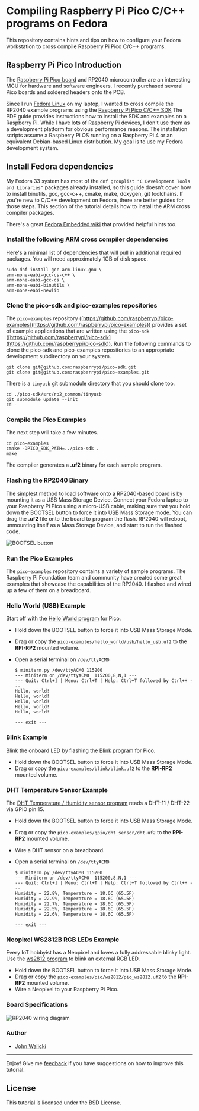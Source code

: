 # Compiling Raspberry Pi Pico C/C++ programs on Fedora

This repository contains hints and tips on how to configure your
Fedora workstation to cross compile Raspberry Pi Pico C/C++ programs.

## Raspberry Pi Pico Introduction

The [Raspberry Pi Pico board](https://www.raspberrypi.org/documentation/pico/getting-started/)
and RP2040 microcontroller are an interesting MCU for hardware and software engineers.
I recently purchased several Pico boards and soldered headers onto the PCB.

Since I run [Fedora Linux](fedoraproject.org/) on my laptop, I wanted to cross
compile the RP2040 example programs using the
[Raspberry Pi Pico C/C++ SDK](https://datasheets.raspberrypi.org/pico/getting-started-with-pico.pdf)
The PDF guide provides instructions how to install the SDK and examples on a Raspberry Pi.
While I have lots of Raspberry Pi devices, I don't use them as a development
platform for obvious performance reasons. The installation scripts assume a
Raspberry Pi OS running on a Raspberry Pi 4 or an equivalent Debian-based Linux distribution.
My goal is to use my Fedora development system.

## Install Fedora dependencies

My Fedora 33 system has most of the `dnf grouplist "C Development Tools and Libraries"` packages
already installed, so this guide doesn't cover how to install binutils, gcc, gcc-c++, cmake, make, doxygen, git toolchains.
If you're new to C/C++ development on Fedora, there are better guides for those steps.
This section of the tutorial details how to install the ARM cross compiler packages.

There's a great [Fedora Embedded wiki](https://fedoraproject.org/wiki/Embedded) that provided
helpful hints too.

### Install the following ARM cross compiler dependencies

Here's a minimal list of dependencies that will pull in additional required packages.
You will need approximately 1GB of disk space.

```
sudo dnf install gcc-arm-linux-gnu \
arm-none-eabi-gcc-cs-c++ \
arm-none-eabi-gcc-cs \
arm-none-eabi-binutils \
arm-none-eabi-newlib
```

### Clone the pico-sdk and pico-examples repositories

The `pico-examples` repository ([https://github.com/raspberrypi/pico-examples](https://github.com/raspberrypi/pico-examples)) provides a set of example applications that are  written  using  the  `pico-sdk` ([https://github.com/raspberrypi/pico-sdk](https://github.com/raspberrypi/pico-sdk)). Run the following commands to clone the pico-sdk and pico-examples repositories
to an appropriate development subdirectory on your system.

```
git clone git@github.com:raspberrypi/pico-sdk.git
git clone git@github.com:raspberrypi/pico-examples.git
```
There is a `tinyusb` git submodule directory that you should clone too.
```
cd ./pico-sdk/src/rp2_common/tinyusb
git submodule update --init
cd -
```

### Compile the Pico Examples

The next step will take a few minutes.

```
cd pico-examples
cmake -DPICO_SDK_PATH=../pico-sdk .
make
```

The compiler generates a **.uf2** binary for each sample program.

### Flashing the RP2040 Binary

The simplest method to load software onto a RP2040-based board is by mounting it as a USB  Mass Storage Device. Connect your Fedora laptop to your Raspberry Pi Pico using a micro-USB cable, making sure that you hold down the BOOTSEL button to force it into USB Mass Storage mode. You can drag the **.uf2** file onto the board to program the flash. RP2040 will reboot, unmounting itself as a Mass Storage Device, and start to run the flashed code.

![BOOTSEL button](https://projects-static.raspberrypi.org/projects/getting-started-with-the-pico/f009ad94826c2f0cd7573a295897e76955301096/en/images/Pico-bootsel.png)

### Run the Pico Examples

The `pico-examples` repository contains a variety of sample programs.  The Raspberry Pi Foundation team and community have created some great examples that showcase the capabilities of the RP2040. I flashed and wired up a few of them on a breadboard.

### Hello World (USB) Example

Start off with the [Hello World program](https://github.com/raspberrypi/pico-examples/tree/master/hello_world) for Pico.

- Hold down the BOOTSEL button to force it into USB Mass Storage Mode.
- Drag or copy the `pico-examples/hello_world/usb/hello_usb.uf2` to the **RPI-RP2** mounted volume.
- Open a serial terminal on `/dev/ttyACM0`

  ```
  $ miniterm.py /dev/ttyACM0 115200
  --- Miniterm on /dev/ttyACM0  115200,8,N,1 ---
  --- Quit: Ctrl+] | Menu: Ctrl+T | Help: Ctrl+T followed by Ctrl+H ---
  Hello, world!
  Hello, world!
  Hello, world!
  Hello, world!
  Hello, world!

  --- exit ---
  ```

### Blink Example

Blink the onboard LED by flashing the [Blink program](https://github.com/raspberrypi/pico-examples/tree/master/blink) for Pico.

- Hold down the BOOTSEL button to force it into USB Mass Storage Mode.
- Drag or copy the `pico-examples/blink/blink.uf2` to the **RPI-RP2** mounted volume.

### DHT Temperature Sensor Example

The [DHT Temperature / Humidity sensor program](https://github.com/raspberrypi/pico-examples/blob/master/gpio/dht_sensor) reads a DHT-11 / DHT-22 via GPIO pin 15.

- Hold down the BOOTSEL button to force it into USB Mass Storage Mode.
- Drag or copy the `pico-examples/gpio/dht_sensor/dht.uf2` to the **RPI-RP2** mounted volume.
- Wire a DHT sensor on a breadboard.
- Open a serial terminal on `/dev/ttyACM0`

  ```
  $ miniterm.py /dev/ttyACM0 115200
  --- Miniterm on /dev/ttyACM0  115200,8,N,1 ---
  --- Quit: Ctrl+] | Menu: Ctrl+T | Help: Ctrl+T followed by Ctrl+H ---
  Humidity = 22.8%, Temperature = 18.6C (65.5F)
  Humidity = 22.9%, Temperature = 18.6C (65.5F)
  Humidity = 22.7%, Temperature = 18.6C (65.5F)
  Humidity = 22.5%, Temperature = 18.6C (65.5F)
  Humidity = 22.6%, Temperature = 18.6C (65.5F)

  --- exit ---
  ```

### Neopixel WS2812B RGB LEDs Example

Every IoT hobbyist has a Neopixel and loves a fully addressable blinky light.  Use the [ws2812 program](https://github.com/raspberrypi/pico-examples/tree/master/pio/ws2812) to blink an external RGB LED.

- Hold down the BOOTSEL button to force it into USB Mass Storage Mode.
- Drag or copy the `pico-examples/pio/ws2812/pio_ws2812.uf2` to the **RPI-RP2** mounted volume.
- Wire a Neopixel to your Raspberry Pi Pico.

### Board Specifications

![RP2040 wiring diagram](https://www.raspberrypi.org/documentation/pico/getting-started/static/15243f1ffd3b8ee646a1708bf4c0e866/Pico-R3-Pinout.svg)

### Author

- [John Walicki](https://github.com/johnwalicki)
___

Enjoy!  Give me [feedback](https://github.com/johnwalicki/RaspPi-Pico-Examples-Fedora/issues) if you have suggestions on how to improve this tutorial.

## License

This tutorial is licensed under the BSD License.
